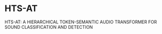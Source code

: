 # HTS-AT
HTS-AT: A HIERARCHICAL TOKEN-SEMANTIC AUDIO TRANSFORMER FOR SOUND CLASSIFICATION AND DETECTION
